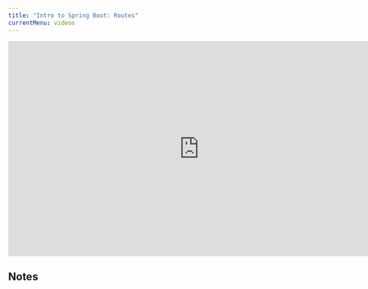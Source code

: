 ```yaml
---
title: "Intro to Spring Boot: Routes"
currentMenu: videos
---
```


<div class="youtube-wrapper"><iframe width="776" height="437" src="https://www.youtube.com/embed/C3ZrOj4unss" frameborder="0" allowfullscreen></iframe></div>

## Notes

